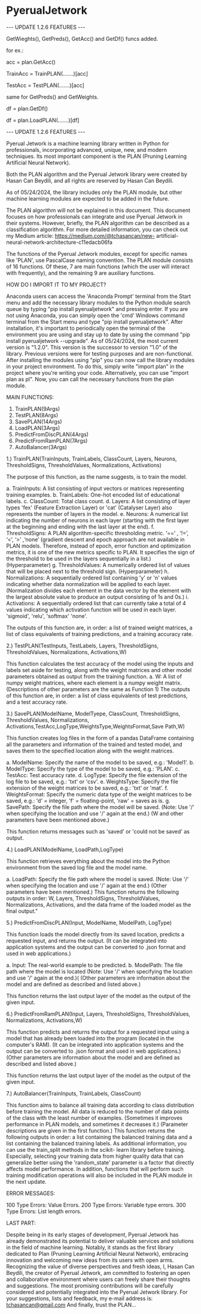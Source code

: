 # PyerualJetwork 
--- UPDATE 1.2.6 FEATURES ---

GetWieghts(), GetPreds(), GetAcc() and GetDf() funcs added.

for ex.:

acc = plan.GetAcc()

TrainAcc = TrainPLAN(.......)[acc]


TestAcc = TestPLAN(.......)[acc]

same for GetPreds() and GetWeights.

df = plan.GetDf()

df = plan.LoadPLAN(.......)[df]

--- UPDATE 1.2.6 FEATURES ---

Pyerual Jetwork is a machine learning library written in Python for
professionals, incorporating advanced, unique, new, and modern
techniques. Its most important component is the PLAN (Pruning Learning
Artificial Neural Network).

Both the PLAN algorithm and the Pyerual Jetwork library were created
by Hasan Can Beydili, and all rights are reserved by Hasan Can Beydili.

As of 05/24/2024, the library includes only the PLAN module, but other
machine learning modules are expected to be added in the future.

The PLAN algorithm will not be explained in this document. This
document focuses on how professionals can integrate and use Pyerual
Jetwork in their systems. However, briefly, the PLAN algorithm can be
described as a classification algorithm. For more detailed information, you
can check out my Medium article: https://medium.com/@tchasancan/new-
artificial-neural-network-architecture-c11edacb06fa

The functions of the Pyerual Jetwork modules, except for specific
names like 'PLAN', use PascalCase naming convention.
The PLAN module consists of 16 functions. Of these, 7 are main
functions (which the user will interact with frequently), and the
remaining 9 are auxiliary functions.

HOW DO I IMPORT IT TO MY PROJECT?

Anaconda users can access the 'Anaconda Prompt' terminal from the Start
menu and add the necessary library modules to the Python module search
queue by typing "pip install pyerualjetwork" and pressing enter. If you are
not using Anaconda, you can simply open the 'cmd' Windows command
terminal from the Start menu and type "pip install pyerualjetwork". After
installation, it's important to periodically open the terminal of the
environment you are using and stay up to date by using the command "pip
install pyerualjetwork --upgrade". As of 05/24/2024, the most current
version is "1.2.0". This version is the successor to version "1.0" of the
library. Previous versions were for testing purposes and are non-functional.
After installing the modules using "pip" you can now call the library
modules in your project environment. To do this, simply write "import
plan" in the project where you're writing your code. Alternatively, you can
use "import plan as pl". Now, you can call the necessary functions from the
plan module.



MAIN FUNCTIONS:
1. TrainPLAN(9Args)
2. TestPLAN(8Args)
3. SavePLAN(14Args)
4. LoadPLAN(3Args)
5. PredictFromDiscPLAN(4Args)
6. PredictFromRamPLAN(7Args)
7. AutoBalancer(3Args)

   
1.) TrainPLAN(TrainInputs, TrainLabels, ClassCount, Layers,
Neurons, ThresholdSigns, ThresholdValues, Normalizations,
Activations)

The purpose of this function, as the name suggests, is to train the
model.

a. TrainInputs: A list consisting of input vectors or
matrices representing training examples.
b. TrainLabels: One-hot encoded list of educational labels.
c. ClassCount: Total class count.
d. Layers: A list consisting of layer types 'fex' (Feature
Extraction Layer) or 'cat' (Catalyser Layer) also
represents the number of layers in the model.
e. Neurons: A numerical list indicating the number of
neurons in each layer (starting with the first layer at the
beginning and ending with the last layer at the end).
f. ThresholdSigns: A PLAN algorithm-specific
thresholding metric. ‘==’ , ’!=’, ‘<’, ‘>’ ,‘none’ (gradient
descent and epoch approach are not available in PLAN
models. Therefore, instead of epoch, error function and
optimization metrics, it is one of the new metrics specific
to PLAN. It specifies the sign of the threshold to be used
in the layers sequentially in a list.)(Hyperparameter)
g. ThresholdValues: A numerically ordered list of values
that will be placed next to the threshold sign.
(Hyperparameter)
h. Normalizations: A sequentially ordered list containing
'y' or 'n' values indicating whether data normalization
will be applied to each layer. (Normalization divides
each element in the data vector by the element with the
largest absolute value to produce an output consisting of
1s and 0s.)
i. Activations: A sequentially ordered list that can
currently take a total of 4 values indicating which
activation function will be used in each layer. 'sigmoid',
'relu', 'softmax' 'none'.

The outputs of this function are, in order: a list of trained weight matrices,
a list of class equivalents of training predictions, and a training accuracy
rate.

2.) TestPLAN(TestInputs, TestLabels, Layers, ThresholdSigns,
ThresholdValues, Normalizations, Activations,W)

This function calculates the test accuracy of the model using the inputs and
labels set aside for testing, along with the weight matrices and other model
parameters obtained as output from the training function.
a. W: A list of numpy weight matrices, where each element is a
numpy weight matrix. (Descriptions of other parameters are
the same as Function 1)
The outputs of this function are, in order: a list of class equivalents of test
predictions, and a test accuracy rate.

3.) SavePLAN(ModelName, ModelTyepe, ClassCount,
ThresholdSigns, ThresholdValues, Normalizations,
Activations,TestAcc,LogType,WeightsType,WeightsFormat,Save
Path,W)

This function creates log files in the form of a pandas DataFrame
containing all the parameters and information of the trained and tested
model, and saves them to the specified location along with the weight
matrices.

a. ModelName: Specify the name of the model to be saved, e.g.:
'Model1'.
b. ModelType: Specify the type of the model to be saved, e.g.:
'PLAN'.
c. TestAcc: Test accuracy rate.
d. LogType: Specify the file extension of the log file to be saved,
e.g.: 'txt' or 'csv'.
e. WeightsType: Specify the file extension of the weight matrices
to be saved, e.g.: 'txt' or 'mat'.
f. WeightsFormat: Specify the numeric data type of the weight
matrices to be saved, e.g.: 'd' = integer, 'f' = floating-point, 'raw'
= saves as is.
g. SavePath: Specify the file path where the model will be saved.
(Note: Use '/' when specifying the location and use '/' again at
the end.) (W and other parameters have been mentioned
above.)

This function returns messages such as 'saved' or 'could not be saved' as
output.

4.) LoadPLAN(ModelName, LoadPath,LogType)

This function retrieves everything about the model into the Python
environment from the saved log file and the model name.

a. LoadPath: Specify the file path where the model is saved.
(Note: Use '/' when specifying the location and use '/' again
at the end.) (Other parameters have been mentioned.)
This function returns the following outputs in order: W, Layers,
ThresholdSigns, ThresholdValues, Normalizations, Activations, and the
data frame of the loaded model as the final output."

5.) PredictFromDiscPLAN(Input, ModelName, ModelPath,
LogType)

This function loads the model directly from its saved location, predicts a
requested input, and returns the output. (It can be integrated into
application systems and the output can be converted to .json format and
used in web applications.)

a. Input: The real-world example to be predicted.
b. ModelPath: The file path where the model is located (Note:
Use '/' when specifying the location and use '/' again at the
end.)( (Other parameters are information about the model
and are defined as described and listed above.)

This function returns the last output layer of the model as the output of the
given input.

6.) PredictFromRamPLAN(Input, Layers, ThresholdSigns,
ThresholdValues, Normalizations, Activations,W)

This function predicts and returns the output for a requested input using a
model that has already been loaded into the program (located in the
computer's RAM). (It can be integrated into application systems and the
output can be converted to .json format and used in web applications.)
(Other parameters are information about the model and are defined as
described and listed above.)

This function returns the last output layer of the model as the output of the
given input.

7.) AutoBalancer(TrainInputs, TrainLabels, ClassCount)

This function aims to balance all training data according to class
distribution before training the model. All data is reduced to the number of
data points of the class with the least number of examples. (Sometimes it
improves performance in PLAN models, and sometimes it decreases it.)
(Parameter descriptions are given in the first function.)
This function returns the following outputs in order: a list containing the
balanced training data and a list containing the balanced training labels.
As additional information, you can use the train_split methods in the scikit-
learn library before training. Especially, selecting your training data from
higher quality data that can generalize better using the 'random_state'
parameter is a factor that directly affects model performance. In addition,
functions that will perform such training modification operations will also
be included in the PLAN module in the next update.

ERROR MESSAGES:

100 Type Errors: Value Errors.
200 Type Errors: Variable type errors.
300 Type Errors: List length errors.

LAST PART:

Despite being in its early stages of development, Pyerual Jetwork has
already demonstrated its potential to deliver valuable services and
solutions in the field of machine learning. Notably, it stands as the first
library dedicated to Plan (Pruning Learning Artificial Neural
Network), embracing innovation and welcoming new ideas from its
users with open arms. Recognizing the value of diverse perspectives
and fresh ideas, I, Hasan Can Beydili, the creator of Pyerual Jetwork,
am committed to fostering an open and collaborative environment
where users can freely share their thoughts and suggestions. The most
promising contributions will be carefully considered and potentially
integrated into the Pyerual Jetwork library. For your suggestions, lists
and feedback, my e-mail address is: tchasancan@gmail.com
And finally, trust the PLAN…
